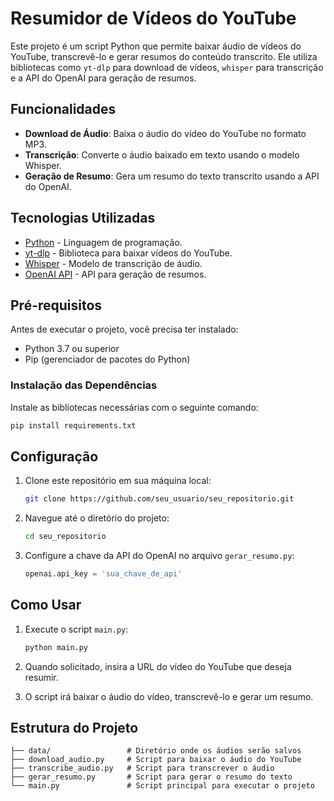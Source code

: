 # Resumidor de Vídeos do YouTube

Este projeto é um script Python que permite baixar áudio de vídeos do YouTube, transcrevê-lo e gerar resumos do conteúdo transcrito. Ele utiliza bibliotecas como `yt-dlp` para download de vídeos, `whisper` para transcrição e a API do OpenAI para geração de resumos.

## Funcionalidades

-   **Download de Áudio**: Baixa o áudio do vídeo do YouTube no formato MP3.
-   **Transcrição**: Converte o áudio baixado em texto usando o modelo Whisper.
-   **Geração de Resumo**: Gera um resumo do texto transcrito usando a API do OpenAI.

## Tecnologias Utilizadas

-   [Python](https://www.python.org/) - Linguagem de programação.
-   [yt-dlp](https://github.com/yt-dlp/yt-dlp) - Biblioteca para baixar vídeos do YouTube.
-   [Whisper](https://github.com/openai/whisper) - Modelo de transcrição de áudio.
-   [OpenAI API](https://beta.openai.com/) - API para geração de resumos.

## Pré-requisitos

Antes de executar o projeto, você precisa ter instalado:

-   Python 3.7 ou superior
-   Pip (gerenciador de pacotes do Python)

### Instalação das Dependências

Instale as bibliotecas necessárias com o seguinte comando:

```bash
pip install requirements.txt
```

## Configuração

1. Clone este repositório em sua máquina local:

    ```bash
    git clone https://github.com/seu_usuario/seu_repositorio.git
    ```

2. Navegue até o diretório do projeto:

    ```bash
    cd seu_repositorio
    ```

3. Configure a chave da API do OpenAI no arquivo `gerar_resumo.py`:

    ```python
    openai.api_key = 'sua_chave_de_api'
    ```

## Como Usar

1. Execute o script `main.py`:

    ```bash
    python main.py
    ```

2. Quando solicitado, insira a URL do vídeo do YouTube que deseja resumir.

3. O script irá baixar o áudio do vídeo, transcrevê-lo e gerar um resumo.

## Estrutura do Projeto

```plaintext
├── data/                 # Diretório onde os áudios serão salvos
├── download_audio.py     # Script para baixar o áudio do YouTube
├── transcribe_audio.py   # Script para transcrever o áudio
├── gerar_resumo.py       # Script para gerar o resumo do texto
└── main.py               # Script principal para executar o projeto
```
